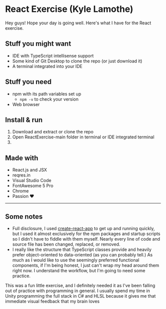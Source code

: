 # React Exercise (Kyle Lamothe)
Hey guys! Hope your day is going well. Here's what I have for the React exercise.

## Stuff you might want
- IDE with TypeScript intellisense support
- Some kind of Git Desktop to clone the repo (or just download it)
- A terminal integrated into your IDE

## Stuff you need
- npm with its path variables set up
  - `npm -v` to check your version
- Web browser

## Install & run
1. Download and extract or clone the repo
1. Open ReactExercise-main folder in terminal or IDE integrated terminal
1.

## Made with
- React.js and JSX
- reqres.in
- Visual Studio Code
- FontAwesome 5 Pro
- Chrome
- Passion ❤️

---

## Some notes
- Full disclosure, I used [create-react-app](https://github.com/facebook/create-react-app) to get up and running quickly,
  but I used it almost exclusively for the npm packages and startup scripts so I didn't have to fiddle with them myself.
  Nearly every line of code and source file has been changed, replaced, or removed.
- I really like the structure that TypeScript classes provide and heavily prefer object-oriented to data-oriented (as you
  can probably tell.) As much as I would like to use the seemingly preferred functional components, if I'm being honest,
  I just can't wrap my head around them right now. I understand the workflow, but I'm going to need some practice.

This was a fun little exercise, and I definitely needed it as I've been falling out of practice with
programming in general. I usually spend my time in Unity programming the full stack in C# and HLSL
because it gives me that immediate visual feedback that my brain loves
